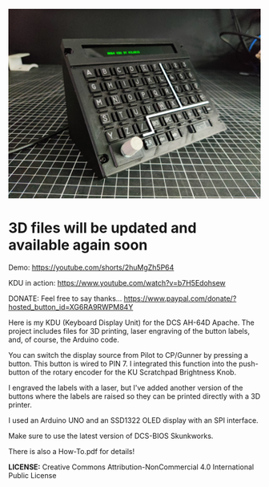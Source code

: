 ![Alt text](KDU.jpg)

# 3D files will be updated and available again soon

Demo: https://youtube.com/shorts/2huMgZh5P64

KDU in action: https://www.youtube.com/watch?v=b7H5Edohsew

DONATE: Feel free to say thanks... https://www.paypal.com/donate/?hosted_button_id=XG6RA9RWPM84Y


Here is my KDU (Keyboard Display Unit) for the DCS AH-64D Apache. The project includes files for 3D printing, laser engraving of the button labels, and, of course, the Arduino code.


You can switch the display source from Pilot to CP/Gunner by pressing a button. This button is wired to PIN 7. I integrated this function into the push-button of the rotary encoder for the KU Scratchpad Brightness Knob.

I engraved the labels with a laser, but I've added another version of the buttons where the labels are raised so they can be printed directly with a 3D printer.

I used an Arduino UNO and an SSD1322 OLED display with an SPI interface.

Make sure to use the latest version of DCS-BIOS Skunkworks.

There is also a How-To.pdf for details!


**LICENSE:**
Creative Commons Attribution-NonCommercial 4.0 International Public License

